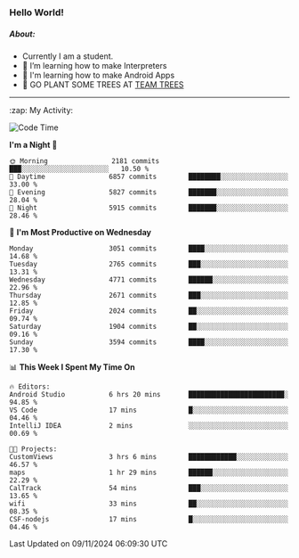 ### Hello World!

##### About:
- Currently I am a student.
- 🌱 I’m learning how to make Interpreters
- 🌱 I'm learning how to make Android Apps
- 🌱 GO PLANT SOME TREES AT [TEAM TREES](https://teamtrees.org/)

---
  <summary>:zap: My Activity:</summary>
  
<!--START_SECTION:waka-->
![Code Time](http://img.shields.io/badge/Code%20Time-1%2C563%20hrs%2041%20mins-blue)

**I'm a Night 🦉** 

```text
🌞 Morning                2181 commits        ███░░░░░░░░░░░░░░░░░░░░░░   10.50 % 
🌆 Daytime                6857 commits        ████████░░░░░░░░░░░░░░░░░   33.00 % 
🌃 Evening                5827 commits        ███████░░░░░░░░░░░░░░░░░░   28.04 % 
🌙 Night                  5915 commits        ███████░░░░░░░░░░░░░░░░░░   28.46 % 
```
📅 **I'm Most Productive on Wednesday** 

```text
Monday                   3051 commits        ████░░░░░░░░░░░░░░░░░░░░░   14.68 % 
Tuesday                  2765 commits        ███░░░░░░░░░░░░░░░░░░░░░░   13.31 % 
Wednesday                4771 commits        ██████░░░░░░░░░░░░░░░░░░░   22.96 % 
Thursday                 2671 commits        ███░░░░░░░░░░░░░░░░░░░░░░   12.85 % 
Friday                   2024 commits        ██░░░░░░░░░░░░░░░░░░░░░░░   09.74 % 
Saturday                 1904 commits        ██░░░░░░░░░░░░░░░░░░░░░░░   09.16 % 
Sunday                   3594 commits        ████░░░░░░░░░░░░░░░░░░░░░   17.30 % 
```


📊 **This Week I Spent My Time On** 

```text
🔥 Editors: 
Android Studio           6 hrs 20 mins       ████████████████████████░   94.85 % 
VS Code                  17 mins             █░░░░░░░░░░░░░░░░░░░░░░░░   04.46 % 
IntelliJ IDEA            2 mins              ░░░░░░░░░░░░░░░░░░░░░░░░░   00.69 % 

🐱‍💻 Projects: 
CustomViews              3 hrs 6 mins        ████████████░░░░░░░░░░░░░   46.57 % 
maps                     1 hr 29 mins        ██████░░░░░░░░░░░░░░░░░░░   22.29 % 
CalTrack                 54 mins             ███░░░░░░░░░░░░░░░░░░░░░░   13.65 % 
wifi                     33 mins             ██░░░░░░░░░░░░░░░░░░░░░░░   08.35 % 
CSF-nodejs               17 mins             █░░░░░░░░░░░░░░░░░░░░░░░░   04.46 % 
```


 Last Updated on 09/11/2024 06:09:30 UTC
<!--END_SECTION:waka-->
